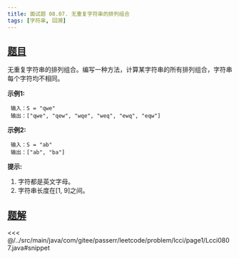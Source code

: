 ```yaml
---
title: 面试题 08.07. 无重复字符串的排列组合
tags: [字符串, 回溯]
---
```



## [题目](https://leetcode.cn/problems/permutation-i-lcci/)
无重复字符串的排列组合。编写一种方法，计算某字符串的所有排列组合，字符串每个字符均不相同。

**示例1:**

```
 输入：S = "qwe"
 输出：["qwe", "qew", "wqe", "weq", "ewq", "eqw"]
```

**示例2:**

```
 输入：S = "ab"
 输出：["ab", "ba"]
```

**提示:**

1. 字符都是英文字母。
2. 字符串长度在\[1, 9\]之间。


## [题解](https://github.com/PasseRR/JavaLeetCode/blob/master/src/main/java/com/gitee/passerr/leetcode/problem/lcci/page1/Lcci0807.java)

<<< @/../src/main/java/com/gitee/passerr/leetcode/problem/lcci/page1/Lcci0807.java#snippet
